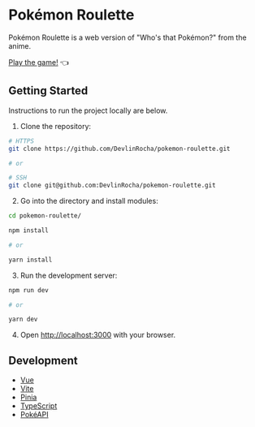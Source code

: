 # Pokémon Roulette

Pokémon Roulette is a web version of "Who's that Pokémon?" from the anime.

[Play the game!](https://pokemon-roulette.vercel.app/) 👈

## Getting Started

Instructions to run the project locally are below.

1. Clone the repository:

```bash
# HTTPS
git clone https://github.com/DevlinRocha/pokemon-roulette.git

# or

# SSH
git clone git@github.com:DevlinRocha/pokemon-roulette.git
```

2. Go into the directory and install modules:

```bash
cd pokemon-roulette/

npm install

# or

yarn install
```

3. Run the development server:

```bash
npm run dev

# or

yarn dev
```

4. Open [http://localhost:3000](http://localhost:3000) with your browser.

## Development

- [Vue](https://vuejs.org)
- [Vite](https://vitejs.dev)
- [Pinia](https://pinia.vuejs.org/)
- [TypeScript](https://www.typescriptlang.org/)
- [PokéAPI](https://pokeapi.co)
